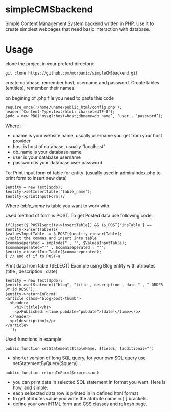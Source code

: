 # simpleCMSbackend
Simple Content Management System backend written in PHP. Use it to create simplest webpages that need basic interaction with database.


# Usage

clone the project in your preferd directory:

```
git clone https://github.com/morbanic/simpleCMSbackend.git
```

create database, remember host, username and password.
Create tables (entities), remember their names.


on begining of .php file you need to paste this code
```
require_once('/home/uname/public_html/config.php');
header('Content-Type:text/html; charset=UTF-8');
$pdo = new PDO('mysql:host=host;dbname=db_name’, ‘user’, ‘password’);
```

Where :
* uname is your website name, usually username you get from your host provider
* host is host of database, usually “localhost”
* db_name is your database name
* user is your database username
* password is your database user password


To:
Print input form of table for entity. (usually used in admin/index.php to print form to insert new data)
```
$entity = new Text($pdo);
$entity->setInsertTable(‘table_name’);
$entity->printInputForm();
```

Where _table_name_ is table you want to work with.

Used method of form is POST. To get Posted data use following code:
```
if(isset($_POST[$entity->insertTable]) && ($_POST['insTable'] == $entity->insertTable)){
$valuesInputTable  = $_POST[$uentity->insertTable];
//split the commas and insert into table
$commaseperated = implode("', '", $ValuesInputTable);
$commaseperated="'" . $commaseperated . "'";
$entity->insertIntoTable($commaseperated);
} // end of if to POST-a
```


Print data from table (SELECT)
Example using Blog entity with atributes {title , description , date}
```
$entity = new Text($pdo);
$entity->setStatement("blog", "title , description , date " , “ ORDER BY id DESC”);
$entity->returnInForm('
<article class="blog-post-thumb">
  <header>
    <h1>[title]</h1>
    <p>Published: <time pubdate="pubdate">[date]</time></p>
  </header>
  <p>[description]</p>
</article>
  ');
```

Used functions in example:
```
public function setStatement($tableName, $fields, $additional=“”) 
```
  * shorter version of long  SQL query, for your own SQL query use setStatementByQuery($query). 
```
public function returnInForm($expression)
```

  * you can print data in selected SQL statement in format you want. 
Here is how, and simple:
* each selsected data row is printed in in defined html format
* to get atributes value you write the atribute name in [ ] brackets.
* define your own HTML form and CSS classes and refresh page.





